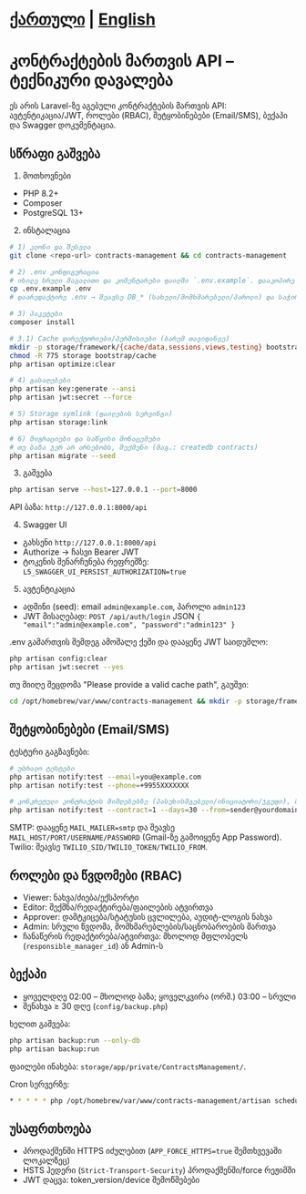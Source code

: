 # [ქართული](README.md) | [English](README.en.md)

# კონტრაქტების მართვის API – ტექნიკური დავალება

ეს არის Laravel-ზე აგებული კონტრაქტების მართვის API: ავტენტიკაცია/JWT, როლები (RBAC), შეტყობინებები (Email/SMS), ბექაპი და Swagger დოკუმენტაცია.

## სწრაფი გაშვება

1) მოთხოვნები
- PHP 8.2+
- Composer
- PostgreSQL 13+

2) ინსტალაცია
```bash
# 1) კლონი და შესვლა
git clone <repo-url> contracts-management && cd contracts-management

# 2) .env კონფიგურაცია
# იხილე სრული მაგალითი და კომენტარები ფაილში `.env.example`. დააკოპირე და მოარგე:
cp .env.example .env
# დაარედაქტირე .env → შეავსე DB_* (სახელი/მომხმარებელი/პაროლი) და საჭირო ველები (APP_URL და სხვ.)

# 3) პაკეტები
composer install

# 3.1) Cache დირექტორიები/პერმისიები (ბარემ თავიდანვე)
mkdir -p storage/framework/{cache/data,sessions,views,testing} bootstrap/cache
chmod -R 775 storage bootstrap/cache
php artisan optimize:clear

# 4) გასაღებები
php artisan key:generate --ansi
php artisan jwt:secret --force

# 5) Storage symlink (ფაილების სერვინგი)
php artisan storage:link

# 6) მიგრაციები და საწყისი მონაცემები
# თუ ბაზა ჯერ არ არსებობს, შექმენი (მაგ.: createdb contracts)
php artisan migrate --seed
```

3) გაშვება
```bash
php artisan serve --host=127.0.0.1 --port=8000
```
API ბაზა: `http://127.0.0.1:8000/api`

4) Swagger UI
- გახსენი `http://127.0.0.1:8000/api`
- Authorize → ჩასვი Bearer JWT
- ტოკენის შენარჩუნება რეფრეშზე: `L5_SWAGGER_UI_PERSIST_AUTHORIZATION=true`

5) ავტენტიკაცია
- ადმინი (seed): email `admin@example.com`, პაროლი `admin123`
- JWT მისაღებად: `POST /api/auth/login` JSON `{ "email":"admin@example.com", "password":"admin123" }`

.env გამართვის შემდეგ ამოშალე ქეში და დააყენე JWT საიდუმლო:
```bash
php artisan config:clear
php artisan jwt:secret --yes
```

თუ მიიღე შეცდომა "Please provide a valid cache path", გაუშვი:
```bash
cd /opt/homebrew/var/www/contracts-management && mkdir -p storage/framework/{cache/data,sessions,views,testing} bootstrap/cache && chmod -R 775 storage bootstrap/cache && php artisan optimize:clear | cat
```

## შეტყობინებები (Email/SMS)

ტესტური გაგზავნები:
```bash
# უბრალო ტესტები
php artisan notify:test --email=you@example.com
php artisan notify:test --phone=+9955XXXXXXX

# კონკრეტული კონტრაქტის მიმღებებზე (პასუხისმგებელი/ინიციატორი/ჯგუფი), მორგებული From-ით
php artisan notify:test --contract=1 --days=30 --from=sender@yourdomain.com
```

SMTP: დააყენე `MAIL_MAILER=smtp` და შეავსე `MAIL_HOST/PORT/USERNAME/PASSWORD` (Gmail-ზე გამოიყენე App Password).
Twilio: შეავსე `TWILIO_SID/TWILIO_TOKEN/TWILIO_FROM`.

## როლები და წვდომები (RBAC)
- Viewer: ნახვა/ძიება/ექსპორტი
- Editor: შექმნა/რედაქტირება/ფაილების ატვირთვა
- Approver: დამტკიცება/სტატუსის ცვლილება, აუდიტ-ლოგის ნახვა
- Admin: სრული წვდომა, მომხმარებლების/საცნობაროების მართვა
- ჩანაწერის რედაქტირება/ატვირთვა: მხოლოდ მფლობელს (`responsible_manager_id`) ან Admin-ს

## ბექაპი
- ყოველდღე 02:00 – მხოლოდ ბაზა; ყოველკვირა (ორშ.) 03:00 – სრული
- შენახვა ≥ 30 დღე (`config/backup.php`)

ხელით გაშვება:
```bash
php artisan backup:run --only-db
php artisan backup:run
```
ფაილები ინახება: `storage/app/private/ContractsManagement/`.

Cron სერვერზე:
```bash
* * * * * php /opt/homebrew/var/www/contracts-management/artisan schedule:run >> /dev/null 2>&1
```

## უსაფრთხოება
- პროდაქშენში HTTPS იძულებით (`APP_FORCE_HTTPS=true` შემთხვევაში ლოკალზეც)
- HSTS ჰედერი (`Strict-Transport-Security`) პროდაქშენში/force რეჟიმში
- JWT დაცვა: token_version/device შემოწმებები